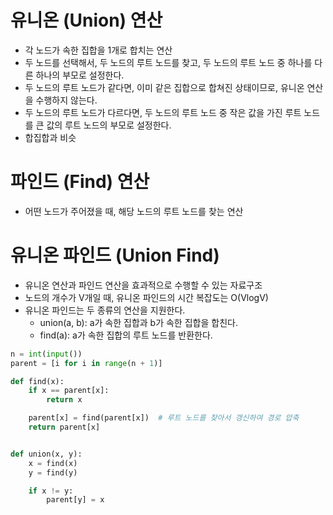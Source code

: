 # 유니온 (Union) 연산
- 각 노드가 속한 집합을 1개로 합치는 연산
- 두 노드를 선택해서, 두 노드의 루트 노드를 찾고, 두 노드의 루트 노드 중 하나를 다른 하나의 부모로 설정한다.
- 두 노드의 루트 노드가 같다면, 이미 같은 집합으로 합쳐진 상태이므로, 유니온 연산을 수행하지 않는다.
- 두 노드의 루트 노드가 다르다면, 두 노드의 루트 노드 중 작은 값을 가진 루트 노드를 큰 값의 루트 노드의 부모로 설정한다.
- 합집합과 비슷

# 파인드 (Find) 연산
- 어떤 노드가 주어졌을 때, 해당 노드의 루트 노드를 찾는 연산

# 유니온 파인드 (Union Find)
- 유니온 연산과 파인드 연산을 효과적으로 수행할 수 있는 자료구조
- 노드의 개수가 V개일 때, 유니온 파인드의 시간 복잡도는 O(VlogV)
- 유니온 파인드는 두 종류의 연산을 지원한다.
    - union(a, b): a가 속한 집합과 b가 속한 집합을 합친다.
    - find(a): a가 속한 집합의 루트 노드를 반환한다.

```python
n = int(input())
parent = [i for i in range(n + 1)]

def find(x):
    if x == parent[x]:
        return x

    parent[x] = find(parent[x])  # 루트 노드를 찾아서 갱신하여 경로 압축
    return parent[x]


def union(x, y):
    x = find(x)
    y = find(y)

    if x != y:
        parent[y] = x
```